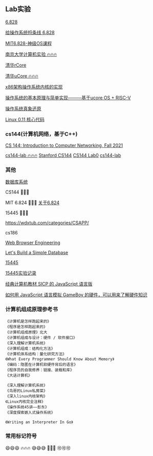## Lab实验

[6.828](https://pdos.csail.mit.edu/6.828/2017/)

[给操作系统捋条线 6.828](https://github.com/Rand312/xv6)

[MIT6.828-神级OS课程](https://zhuanlan.zhihu.com/p/74028717)

[南京大学计算机实验 🔥🔥🔥](https://nju-projectn.github.io/ics-pa-gitbook/ics2020/)

[清华rCore](https://rcore-os.github.io/rCore-Tutorial-Book-v3/chapter0/index.html)

[清华uCore 🔥🔥🔥](https://github.com/kiukotsu/ucore)

[x86架构操作系统内核的实现](http://wiki.0xffffff.org/)

[操作系统的基本原理与简单实现———基于ucore OS + RISC-V](https://www.bookstack.cn/read/simple_os_book/README.md)

[操作系统真象还原](https://blog.csdn.net/zhwenx3/category_10385326.html)

[ Linux 0.11 核心代码](https://github.com/sunym1993/flash-linux0.11-talk)

### cs144(计算机网络，基于C++)

[CS 144: Introduction to Computer Networking, Fall 2021](https://cs144.github.io/)

[cs144-lab 🔥🔥🔥](https://www.cnblogs.com/kangyupl/p/stanford_cs144_labs.html)
[Stanford CS144](https://sukunahust.com/?s=144)
[CS144 Lab0](http://doraemonzzz.com/2021/12/12/2021-12-12-CS144-Lab0/)
[cs144-lab](http://yuzijun.life/2021-02/CS144)

### 其他

[数据库系统](https://zhuanlan.zhihu.com/p/85890799)

CS144 🌟🌟🌟

MIT 6.824 🌟🌟🌟   [关于6.824](https://zhuanlan.zhihu.com/p/110168818)

15445 🌟🌟🌟

https://wdxtub.com/categories/CSAPP/

cs186

[Web Browser Engineering](https://browser.engineering/index.html)

[Let's Build a Simple Database](https://cstack.github.io/db_tutorial/)

[15445](https://github.com/yixuaz/CMU-15445)

[15445实验记录](https://www.cnblogs.com/JayL-zxl/category/1919605.html)

[经典计算机教材 SICP 的 JavaScript 语言版](https://sourceacademy.org/sicpjs/index)

[如何用 JavaScript 语言模拟 GameBoy 的硬件，可以用来了解硬件知识](http://imrannazar.com/GameBoy-Emulation-in-JavaScript:-The-CPU)


### 计算机组成原理参考书

    《计算机是怎样跑起来的》
    《程序是怎样跑起来的》
    《计算机组成原理》北大
    《计算机组成与设计：硬件 / 软件接口》
    《深入理解计算机系统》
    《计算机组成：结构化方法》
    《计算机体系结构：量化研究方法》
    《What Every Programmer Should Know About Memory》
    《编码：隐匿在计算机软硬件背后的语言》
    《程序员的自我修养：链接、装载和库》
    《大话计算机》

    《深入理解计算机系统》
    《鸟哥的Linux私房菜》
    《深入linux内核架构》
    《Linux内核完全注释》
    《操作系统45讲——彭东》
    《深度探索嵌入式操作系统》
    
    《Writing an Interpreter In Go》

    
### 常用标记符号

😄😄😄
🔥🔥🔥
😅😅😅
🐷🐷🐷
🉑🉑🉑
    
